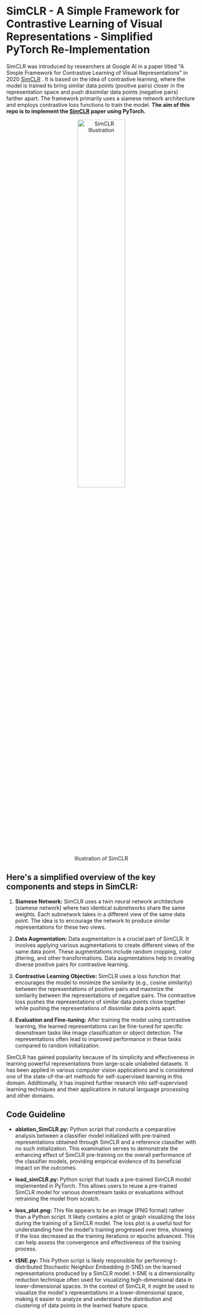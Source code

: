 # SimCLR - A Simple Framework for Contrastive Learning of Visual Representations - Simplified PyTorch Re-Implementation


SimCLR was introduced by researchers at Google AI in a paper titled "A Simple Framework for Contrastive Learning of Visual Representations" in 2020 <a href="https://arxiv.org/abs/2002.05709">SimCLR</a>  . It is based on the idea of contrastive learning, where the model is trained to bring similar data points (positive pairs) closer in the representation space and push dissimilar data points (negative pairs) farther apart. The framework primarily uses a siamese network architecture and employs contrastive loss functions to train the model. __The aim of this repo is to implement the <a href="https://arxiv.org/abs/2002.05709">SimCLR</a> paper using PyTorch.__

<div align="center">
  <img width="50%" alt="SimCLR Illustration" src="https://1.bp.blogspot.com/--vH4PKpE9Yo/Xo4a2BYervI/AAAAAAAAFpM/vaFDwPXOyAokAC8Xh852DzOgEs22NhbXwCLcBGAsYHQ/s1600/image4.gif">
</div>
<div align="center">
  Illustration of SimCLR
</div>

## Here's a simplified overview of the key components and steps in SimCLR: ##

1. __Siamese Network:__ SimCLR uses a twin neural network architecture (siamese network) where two identical subnetworks share the same weights. Each subnetwork takes in a different view of the same data point. The idea is to encourage the network to produce similar representations for these two views.

2. __Data Augmentation:__ Data augmentation is a crucial part of SimCLR. It involves applying various augmentations to create different views of the same data point. These augmentations include random cropping, color jittering, and other transformations. Data augmentations help in creating diverse positive pairs for contrastive learning.

3. __Contrastive Learning Objective:__ SimCLR uses a loss function that encourages the model to minimize the similarity (e.g., cosine similarity) between the representations of positive pairs and maximize the similarity between the representations of negative pairs. The contrastive loss pushes the representations of similar data points close together while pushing the representations of dissimilar data points apart.

4. __Evaluation and Fine-tuning:__ After training the model using contrastive learning, the learned representations can be fine-tuned for specific downstream tasks like image classification or object detection. The representations often lead to improved performance in these tasks compared to random initialization.

SimCLR has gained popularity because of its simplicity and effectiveness in learning powerful representations from large-scale unlabeled datasets. It has been applied in various computer vision applications and is considered one of the state-of-the-art methods for self-supervised learning in this domain. Additionally, it has inspired further research into self-supervised learning techniques and their applications in natural language processing and other domains.

## Code Guideline ##

- __ablation_SimCLR.py:__  Python script that conducts a comparative analysis between a classifier model initialized with pre-trained representations obtained through SimCLR and a reference classifier with no such initialization. This examination serves to demonstrate the enhancing effect of SimCLR pre-training on the overall performance of the classifier models, providing empirical evidence of its beneficial impact on the outcomes.

- __load_simCLR.py:__  Python script that loads a pre-trained SimCLR model implemented in PyTorch. This allows users to reuse a pre-trained SimCLR model for various downstream tasks or evaluations without retraining the model from scratch.

- __loss_plot.png:__  This file appears to be an image (PNG format) rather than a Python script. It likely contains a plot or graph visualizing the loss during the training of a SimCLR model. The loss plot is a useful tool for understanding how the model's training progressed over time, showing if the loss decreased as the training iterations or epochs advanced. This can help assess the convergence and effectiveness of the training process.

- __tSNE.py:__  This Python script is likely responsible for performing t-distributed Stochastic Neighbor Embedding (t-SNE) on the learned representations produced by a SimCLR model. t-SNE is a dimensionality reduction technique often used for visualizing high-dimensional data in lower-dimensional spaces. In the context of SimCLR, it might be used to visualize the model's representations in a lower-dimensional space, making it easier to analyze and understand the distribution and clustering of data points in the learned feature space.
